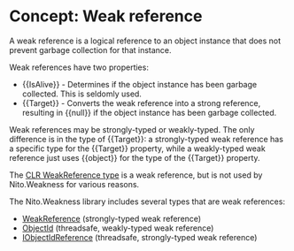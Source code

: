 # Concept: Weak reference

A weak reference is a logical reference to an object instance that does not prevent garbage collection for that instance.

Weak references have two properties:
* {{IsAlive}} - Determines if the object instance has been garbage collected. This is seldomly used.
* {{Target}} - Converts the weak reference into a strong reference, resulting in {{null}} if the object instance has been garbage collected.

Weak references may be strongly-typed or weakly-typed. The only difference is in the type of {{Target}}: a strongly-typed weak reference has a specific type for the {{Target}} property, while a weakly-typed weak reference just uses {{object}} for the type of the {{Target}} property.

The [CLR WeakReference type](http://msdn.microsoft.com/en-us/library/system.weakreference.aspx) is a weak reference, but is not used by Nito.Weakness for various reasons.

The Nito.Weakness library includes several types that are weak references:
* [WeakReference](WeakReference) (strongly-typed weak reference)
* [ObjectId](ObjectId) (threadsafe, weakly-typed weak reference)
* [IObjectIdReference](IObjectIdReference) (threadsafe, strongly-typed weak reference)